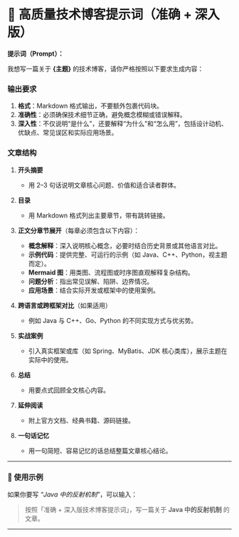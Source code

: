 

# 🎯 高质量技术博客提示词（准确 + 深入版）

**提示词（Prompt）：**

我想写一篇关于 **{主题}** 的技术博客，请你严格按照以下要求生成内容：

### 输出要求

1. **格式**：Markdown 格式输出，不要额外包裹代码块。
2. **准确性**：必须确保技术细节正确，避免概念模糊或错误解释。
3. **深入性**：不仅说明“是什么”，还要解释“为什么”和“怎么用”，包括设计动机、优缺点、常见误区和实际应用场景。

### 文章结构

1. **开头摘要**

   * 用 2–3 句话说明文章核心问题、价值和适合读者群体。

2. **目录**

   * 用 Markdown 格式列出主要章节，带有跳转链接。

3. **正文分章节展开**（每章必须包含以下内容）：

   * **概念解释**：深入说明核心概念，必要时结合历史背景或其他语言对比。
   * **示例代码**：提供完整、可运行的示例（如 Java、C++、Python，视主题而定）。
   * **Mermaid 图**：用类图、流程图或时序图直观解释复杂结构。
   * **问题分析**：指出常见误解、陷阱、边界情况。
   * **应用场景**：结合实际开发或框架中的使用案例。

4. **跨语言或跨框架对比**（如果适用）

   * 例如 Java 与 C++、Go、Python 的不同实现方式与优劣势。

5. **实战案例**

   * 引入真实框架或库（如 Spring、MyBatis、JDK 核心类库），展示主题在实际中的使用。

6. **总结**

   * 用要点式回顾全文核心内容。

7. **延伸阅读**

   * 附上官方文档、经典书籍、源码链接。

8. **一句话记忆**

   * 用一句简短、容易记忆的话总结整篇文章核心结论。

---

### 🎯 使用示例

如果你要写 *“Java 中的反射机制”*，可以输入：

> 按照「准确 + 深入版技术博客提示词」，写一篇关于 **Java 中的反射机制** 的文章。

---

